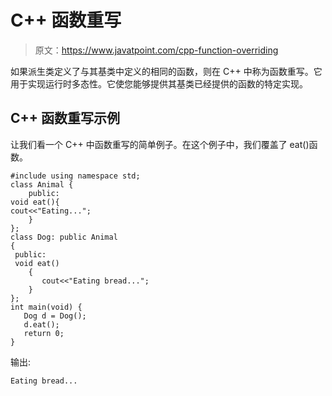 # C++ 函数重写

> 原文：<https://www.javatpoint.com/cpp-function-overriding>

如果派生类定义了与其基类中定义的相同的函数，则在 C++ 中称为函数重写。它用于实现运行时多态性。它使您能够提供其基类已经提供的函数的特定实现。

## C++ 函数重写示例

让我们看一个 C++ 中函数重写的简单例子。在这个例子中，我们覆盖了 eat()函数。

```
#include using namespace std;
class Animal {
    public:
void eat(){  
cout<<"Eating...";  
    }    
}; 
class Dog: public Animal  
{  
 public:
 void eat()  
    {  
       cout<<"Eating bread...";  
    }  
};
int main(void) {
   Dog d = Dog();  
   d.eat();
   return 0;
} 
```

输出:

```
Eating bread...

```
